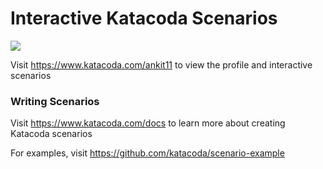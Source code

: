 # Interactive Katacoda Scenarios

[![](http://shields.katacoda.com/katacoda/ankit11/count.svg)](https://www.katacoda.com/ankit11 "Get your profile on Katacoda.com")

Visit https://www.katacoda.com/ankit11 to view the profile and interactive scenarios

### Writing Scenarios
Visit https://www.katacoda.com/docs to learn more about creating Katacoda scenarios

For examples, visit https://github.com/katacoda/scenario-example
